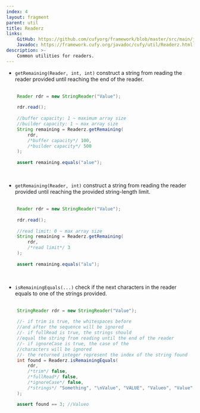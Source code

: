 ```yaml
---
index: 4
layout: fragment
parent: util
title: Readerz
links:
    GitHub: https://github.com/cufyorg/framework/blob/master/src/main/java/cufy/util/Readerz.java
    Javadoc: https://framework.cufy.org/javadoc/cufy/util/Readerz.html
description: >-
    Common utilities for readers.
---
```


- `getRemaining(Reader, int, int)` construct a string from reading the
reader provided until reaching the end of the reader.
<br><br>
```java 
    Reader rdr = new StringReader("Value");
    
    rdr.read();
    
    //buffer capacity: 1 ~ maximum array size
    //builder capacity: 1 ~ max array size 
    String remaining = Readerz.getRemaining(
        rdr, 
        /*buffer capacity*/ 100,
        /*builder capacity*/ 500
    );
    
    assert remaining.equals("alue");
```
<br>

- `getRemaining(Reader, int)` construct a string from reading the
reader provided until reaching the provided string-length limit.
<br><br>
```java 
    Reader rdr = new StringReader("Value");
    
    rdr.read();
    
    //read limit: 0 ~ max array size
    String remaining = Readerz.getRemaining(
        rdr, 
        /*read limit*/ 3
    );
    
    assert remaining.equals("alu");
```
<br>

- `isRemainingEquals(...)` check if the next characters in the reader
equals to one of the strings provided.
<br><br>
```java 
    StringReader rdr = new StringReader("Value");
    
    //- if trim is true, the whitespaces before
    //and after the sequence will be ignored
    //- if fullRead is true, the strings should
    //equal the string from reading until the end of the reader
    //- if ignoreCase is true, the case of the
    //characters will be ignored
    //- the returned integer represent the index of the string found
    int found = Readerz.isRemainingEquals(
        rdr,
        /*trim*/ false,
        /*fullRead*/ false,
        /*ignoreCase*/ false,
        /*strings*/ "Something", "\nValue", "VALUE", "Valueo", "Value"
    );

    assert found == 3; //Valueo
```